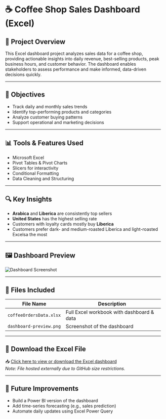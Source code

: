 # ☕ Coffee Shop Sales Dashboard (Excel)

## 📌 Project Overview

This Excel dashboard project analyzes sales data for a coffee shop, providing actionable insights into daily revenue, best-selling products, peak business hours, and customer behavior. The dashboard enables stakeholders to assess performance and make informed, data-driven decisions quickly.

---

## 🎯 Objectives

- Track daily and monthly sales trends
- Identify top-performing products and categories
- Analyze customer buying patterns
- Support operational and marketing decisions

---

## 📊 Tools & Features Used

- Microsoft Excel  
- Pivot Tables & Pivot Charts  
- Slicers for interactivity  
- Conditional Formatting  
- Data Cleaning and Structuring

---

## 🔍 Key Insights

- **Arabica** and **Liberica** are consistently top sellers  
- **United States** has the highest selling rate  
- Customers with loyalty cards mostly buy **Liberica** 
- Customers prefer dark- and medium-roasted Liberica and light-roasted Excelsa the most

---

## 🖼️ Dashboard Preview

![Dashboard Screenshot](coffee-dashboard-preview.png)

---

## 📂 Files Included

| File Name              | Description                                |
|------------------------|--------------------------------------------|
| `coffeeOrdersData.xlsx`| Full Excel workbook with dashboard & data  |
| `dashboard-preview.png`| Screenshot of the dashboard                |

---

## 🔗 Download the Excel File

📥 [Click here to view or download the Excel dashboard](https://drive.google.com/your-shared-link)  
*Note: File hosted externally due to GitHub size restrictions.*

---

## 🔧 Future Improvements

- Build a Power BI version of the dashboard  
- Add time-series forecasting (e.g., sales prediction)  
- Automate daily updates using Excel Power Query

